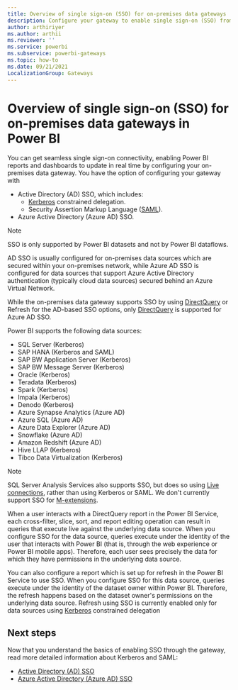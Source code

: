 ```yaml
---
title: Overview of single sign-on (SSO) for on-premises data gateways
description: Configure your gateway to enable single sign-on (SSO) from Power BI to on-premises data sources.
author: arthiriyer
ms.author: arthii
ms.reviewer: ''
ms.service: powerbi
ms.subservice: powerbi-gateways
ms.topic: how-to
ms.date: 09/21/2021
LocalizationGroup: Gateways
---
```


# Overview of single sign-on (SSO) for on-premises data gateways in Power BI

You can get seamless single sign-on connectivity, enabling Power BI reports and dashboards to update in real time by configuring your on-premises data gateway. You have the option of configuring your gateway with

* Active Directory (AD) SSO, which includes:
    * [Kerberos](service-gateway-sso-kerberos.md) constrained delegation.
    * Security Assertion Markup Language ([SAML](service-gateway-sso-saml.md)).
* Azure Active Directory (Azure AD) SSO.

> [!NOTE]
> SSO is only supported by Power BI datasets and not by Power BI dataflows.

AD SSO is usually configured for on-premises data sources which are secured within your on-premises network, while Azure AD SSO is configured for data sources that support Azure Active Directory authentication (typically cloud data sources) secured behind an Azure Virtual Network.

While the on-premises data gateway supports SSO by using [DirectQuery](desktop-directquery-about.md) or Refresh for the AD-based SSO options, only [DirectQuery](desktop-directquery-about.md) is supported for Azure AD SSO. 

Power BI supports the following data sources:

* SQL Server (Kerberos)
* SAP HANA (Kerberos and SAML)
* SAP BW Application Server (Kerberos)
* SAP BW Message Server (Kerberos) 
* Oracle (Kerberos) 
* Teradata (Kerberos)
* Spark (Kerberos)
* Impala (Kerberos)
* Denodo (Kerberos)
* Azure Synapse Analytics (Azure AD)
* Azure SQL (Azure AD) 
* Azure Data Explorer (Azure AD)
* Snowflake (Azure AD) 
* Amazon Redshift (Azure AD)
* Hive LLAP (Kerberos)
* Tibco Data Virtualization (Kerberos)


> [!NOTE]
> SQL Server Analysis Services also supports SSO, but does so using [Live connections](service-gateway-enterprise-manage-ssas.md#authentication-to-a-live-analysis-services-data-source), rather than using Kerberos or SAML. We don't currently support SSO for [M-extensions](/power-query/startingtodevelopcustomconnectors).

When a user interacts with a DirectQuery report in the Power BI Service, each cross-filter, slice, sort, and report editing operation can result in queries that execute live against the underlying data source. When you configure SSO for the data source, queries execute under the identity of the user that interacts with Power BI (that is, through the web experience or Power BI mobile apps). Therefore, each user sees precisely the data for which they have permissions in the underlying data source. 

You can also configure a report which is set up for refresh in the Power BI Service to use SSO. When you configure SSO for this data source, queries execute under the identity of the dataset owner within Power BI. Therefore, the refresh happens based on the dataset owner's permissions on the underlying data source. Refresh using SSO is currently enabled only for data sources using [Kerberos](service-gateway-sso-kerberos.md) constrained delegation 

## Next steps

Now that you understand the basics of enabling SSO through the gateway, read more detailed information about Kerberos and SAML:

* [Active Directory (AD) SSO](service-gateway-active-directory-sso.md)
* [Azure Active Directory (Azure AD) SSO](service-gateway-azure-active-directory-sso.md)
